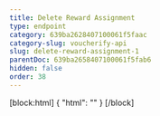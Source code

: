 ```yaml
---
title: Delete Reward Assignment
type: endpoint
category: 639ba2628407100061f5faac
category-slug: voucherify-api
slug: delete-reward-assignment-1
parentDoc: 639ba2658407100061f5fab6
hidden: false
order: 38
---
```

[block:html]
{
  "html": "<style>\n[title=\"Toggle library\"] { \n  display: none; }\n.LanguagePicker-divider { \n  display: none; }\n.Playground-section3VTXuaYZivJK > .APISectionHeader3LN_-QIR0m7x {\n  display: none; }\n.LanguagePicker-languages1qVVo_v6AlP9 {\n  display: none; }\n</style>"
}
[/block]